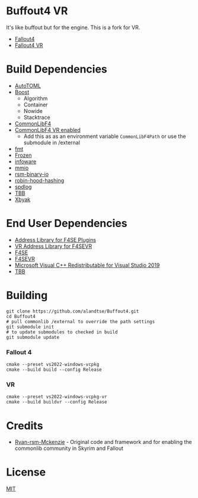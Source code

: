 # Buffout4 VR

It's like buffout but for the engine. This is a fork for VR.

* [Fallout4](https://www.nexusmods.com/fallout4/mods/47359)
* [Fallout4 VR](https://www.nexusmods.com/fallout4/mods/64880)

# Build Dependencies
* [AutoTOML](https://github.com/Ryan-rsm-McKenzie/AutoTOML)
* [Boost](https://www.boost.org/)
	* Algorithm
	* Container
	* Nowide
	* Stacktrace
* [CommonLibF4](https://github.com/Ryan-rsm-McKenzie/CommonLibF4)
* [CommonLibF4 VR enabled](https://github.com/alandtse/CommonLibF4)
	* Add this as as an environment variable `CommonLibF4Path` or use the submodule in /external
* [fmt](https://github.com/fmtlib/fmt)
* [Frozen](https://github.com/serge-sans-paille/frozen)
* [infoware](https://github.com/ThePhD/infoware)
* [mmio](https://github.com/Ryan-rsm-McKenzie/mmio)
* [rsm-binary-io](https://github.com/Ryan-rsm-McKenzie/binary_io)
* [robin-hood-hashing](https://github.com/martinus/robin-hood-hashing)
* [spdlog](https://github.com/gabime/spdlog)
* [TBB](https://github.com/oneapi-src/oneTBB)
* [Xbyak](https://github.com/herumi/xbyak)

# End User Dependencies
* [Address Library for F4SE Plugins](https://www.nexusmods.com/fallout4/mods/47327)
* [VR Address Library for F4SEVR](https://www.nexusmods.com/fallout4/mods/64879)
* [F4SE](https://f4se.silverlock.org/)
* [F4SEVR](https://f4se.silverlock.org/)
* [Microsoft Visual C++ Redistributable for Visual Studio 2019](https://support.microsoft.com/en-us/help/2977003/the-latest-supported-visual-c-downloads)
* [TBB](https://github.com/oneapi-src/oneTBB/releases/latest)

# Building
```
git clone https://github.com/alandtse/Buffout4.git
cd Buffout4
# pull commonlib /external to override the path settings
git submodule init
# to update submodules to checked in build
git submodule update
```

### Fallout 4
```
cmake --preset vs2022-windows-vcpkg
cmake --build build --config Release
```
### VR
```
cmake --preset vs2022-windows-vcpkg-vr
cmake --build buildvr --config Release
```

# Credits
* [Ryan-rsm-Mckenzie](https://github.com/Ryan-rsm-McKenzie) - Original code and framework and for enabling the commonlib community in Skyrim and Fallout

# License
[MIT](LICENSE)
